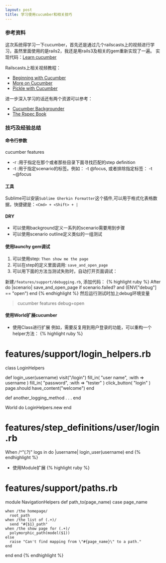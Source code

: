 ```yaml
---
layout: post
title: 学习使用cucumber和相关技巧
---
```

### 参考资料
这次系统得学习一下cucumber，首先还是通过几个railscasts上的视频进行学习，虽然里面使用的是rails2，我还是用rails3及相关的gem重新实现了一遍。
实现代码：[Learn cucumber](https://github.com/bingxie/learn-cucumber)

Railscasts上相关视频教程：

* [Beginning with Cucumber](http://railscasts.com/episodes/155-beginning-with-cucumber)
* [More on Cucumber](http://railscasts.com/episodes/159-more-on-cucumber)
* [Pickle with Cucumber](http://railscasts.com/episodes/186-pickle-with-cucumber)


进一步深入学习的话还有两个资源可以参考：

* [Cucumber Backgrounder](https://github.com/cucumber/cucumber/wiki/Cucumber-Backgrounder)
* [The Rspec Book](https://pragprog.com/book/achbd/the-rspec-book)

### 技巧及经验总结
#### 命令行参数
cucumber features

* -r :用于指定在那个或者那些目录下面寻找匹配的step definition
* -t :用于指定scenario的标签。例如： -t @focus, 或者排除指定标签： -t ~@focus

#### 工具
Sublime可以安装`Sublime Gherkin Formatter`这个插件,可以用于格式化表格数据，快捷键是：`<Cmd> + <Shift> + |`

#### DRY
* 可以使用background定义一系列的scenario需要用到步骤
* 可以使用scenario outline定义类似的一组测试

#### 使用launchy gem调试
1. 可以使用step: `Then show me the page`
2. 可以在step的定义里面调用: `save_and_open_page`
3. 可以用下面的方法当测试失败时，自动打开页面调试：

新建`/features/support/debugging.rb`,
添加代码：
{% highlight ruby %}
After do |scenario|
  save_and_open_page if scenario.failed? and (ENV["debug"] == "open")
end
{% endhighlight %}
然后运行测试时加上debug环境变量
> cucumber features debug=open

#### 使用World扩展cucumber
* 使用Class进行扩展
例如，需要反复用到用户登录的功能，可以重构一个helper方法：
{% highlight ruby %}
# features/support/login_helpers.rb
class LoginHelpers

  def login_user(username)
    visit("/login")
    fill_in( "user name", :with => username )
    fill_in( "password", :with => "tester" )
    click_button( "login" )
    page.should have_content("welcome")
  end

  def another_logging_method . . .
end

World do
  LoginHelpers.new
end

# features/step_definitions/user/login.rb
When /^"(.?)" logs in do |username|
  login_user(username)
end
{% endhighlight %}

* 使用Module扩展
{% highlight ruby %}
# features/support/paths.rb
module NavigationHelpers
  def path_to(page_name)
    case page_name

    when /the homepage/
      root_path
    when /the list of (.+)/
      send "#{$1}_path"
    when /the show page for (.+)/
      polymorphic_path(model($1))
    else
      raise "Can't find mapping from \"#{page_name}\" to a path."
    end
  end
end
{% endhighlight %}




